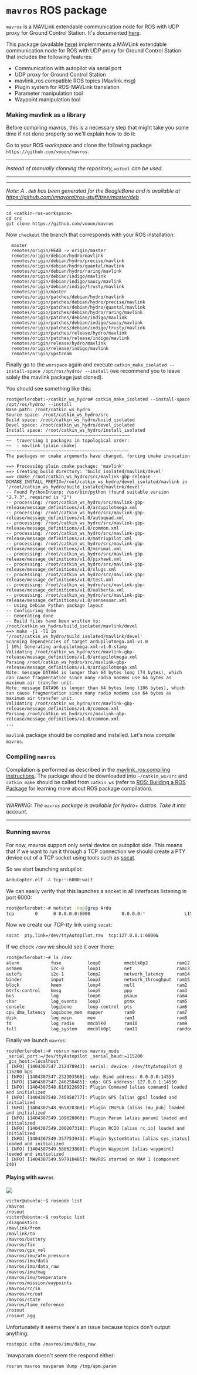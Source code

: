 # `mavros` ROS package

`mavros` is a MAVLink extendable communication node for ROS with UDP proxy for Ground Control Station. It's documented [here](http://wiki.ros.org/mavros).

This package (available [here](https://github.com/vooon/mavros)) implemments a MAVLink extendable communication node for ROS with UDP proxy for Ground Control Station that includes the following features:

- Communication with autopilot via serial port
- UDP proxy for Ground Control Station
- mavlink_ros compatible ROS topics (Mavlink.msg)
- Plugin system for ROS-MAVLink translation
- Parameter manipulation tool
- Waypoint manipulation tool


### Making mavlink as a library

Before compiling mavros, this is a necessary step that might take you some time if not done properly so we'll explain how to do it:

Go to your ROS *workspace* and clone the following package `https://github.com/vooon/mavros`.

-----

*Instead of manually clonning the repository, `wstool` can be used.*

-----

-----

*Note: A `.deb` has been generated for the BeagleBone and is available at https://github.com/vmayoral/ros-stuff/tree/master/deb*

-----

```
cd <catkin-ros-workspace>
cd src
git clone https://github.com/vooon/mavros
```

Now `checkout` the branch that corresponds with your ROS installation:
```
  master
  remotes/origin/HEAD -> origin/master
  remotes/origin/debian/hydro/mavlink
  remotes/origin/debian/hydro/precise/mavlink
  remotes/origin/debian/hydro/quantal/mavlink
  remotes/origin/debian/hydro/raring/mavlink
  remotes/origin/debian/indigo/mavlink
  remotes/origin/debian/indigo/saucy/mavlink
  remotes/origin/debian/indigo/trusty/mavlink
  remotes/origin/master
  remotes/origin/patches/debian/hydro/mavlink
  remotes/origin/patches/debian/hydro/precise/mavlink
  remotes/origin/patches/debian/hydro/quantal/mavlink
  remotes/origin/patches/debian/hydro/raring/mavlink
  remotes/origin/patches/debian/indigo/mavlink
  remotes/origin/patches/debian/indigo/saucy/mavlink
  remotes/origin/patches/debian/indigo/trusty/mavlink
  remotes/origin/patches/release/hydro/mavlink
  remotes/origin/patches/release/indigo/mavlink
  remotes/origin/release/hydro/mavlink
  remotes/origin/release/indigo/mavlink
  remotes/origin/upstream

```

Finally go to the `worspace` again and execute `catkin_make_isolated --install-space /opt/ros/hydro/ --install` (we recommend you to leave solely the mavlink package just cloned).

You should see something like this:
```
root@erlerobot:~/catkin_ws_hydro# catkin_make_isolated --install-space /opt/ros/hydro/ --install
Base path: /root/catkin_ws_hydro
Source space: /root/catkin_ws_hydro/src
Build space: /root/catkin_ws_hydro/build_isolated
Devel space: /root/catkin_ws_hydro/devel_isolated
Install space: /root/catkin_ws_hydro/install_isolated
~~~~~~~~~~~~~~~~~~~~~~~~~~~~~~~~~~~~~~~~~~~~~~~
~~  traversing 1 packages in topological order:
~~  - mavlink (plain cmake)
~~~~~~~~~~~~~~~~~~~~~~~~~~~~~~~~~~~~~~~~~~~~~~~
The packages or cmake arguments have changed, forcing cmake invocation

==> Processing plain cmake package: 'mavlink'
==> Creating build directory: 'build_isolated/mavlink/devel'
==> cmake /root/catkin_ws_hydro/src/mavlink-gbp-release -DCMAKE_INSTALL_PREFIX=/root/catkin_ws_hydro/devel_isolated/mavlink in '/root/catkin_ws_hydro/build_isolated/mavlink/devel'
-- Found PythonInterp: /usr/bin/python (found suitable version "2.7.3", required is "2")
-- processing: /root/catkin_ws_hydro/src/mavlink-gbp-release/message_definitions/v1.0/ardupilotmega.xml
-- processing: /root/catkin_ws_hydro/src/mavlink-gbp-release/message_definitions/v1.0/autoquad.xml
-- processing: /root/catkin_ws_hydro/src/mavlink-gbp-release/message_definitions/v1.0/common.xml
-- processing: /root/catkin_ws_hydro/src/mavlink-gbp-release/message_definitions/v1.0/matrixpilot.xml
-- processing: /root/catkin_ws_hydro/src/mavlink-gbp-release/message_definitions/v1.0/minimal.xml
-- processing: /root/catkin_ws_hydro/src/mavlink-gbp-release/message_definitions/v1.0/pixhawk.xml
-- processing: /root/catkin_ws_hydro/src/mavlink-gbp-release/message_definitions/v1.0/slugs.xml
-- processing: /root/catkin_ws_hydro/src/mavlink-gbp-release/message_definitions/v1.0/test.xml
-- processing: /root/catkin_ws_hydro/src/mavlink-gbp-release/message_definitions/v1.0/ualberta.xml
-- processing: /root/catkin_ws_hydro/src/mavlink-gbp-release/message_definitions/v1.0/sensesoar.xml
-- Using Debian Python package layout
-- Configuring done
-- Generating done
-- Build files have been written to: /root/catkin_ws_hydro/build_isolated/mavlink/devel
==> make -j1 -l1 in '/root/catkin_ws_hydro/build_isolated/mavlink/devel'
Scanning dependencies of target ardupilotmega.xml-v1.0
[ 10%] Generating ardupilotmega.xml-v1.0-stamp
Validating /root/catkin_ws_hydro/src/mavlink-gbp-release/message_definitions/v1.0/ardupilotmega.xml
Parsing /root/catkin_ws_hydro/src/mavlink-gbp-release/message_definitions/v1.0/ardupilotmega.xml
Note: message DATA64 is longer than 64 bytes long (74 bytes), which can cause fragmentation since many radio modems use 64 bytes as maximum air transfer unit.
Note: message DATA96 is longer than 64 bytes long (106 bytes), which can cause fragmentation since many radio modems use 64 bytes as maximum air transfer unit.
Validating /root/catkin_ws_hydro/src/mavlink-gbp-release/message_definitions/v1.0/common.xml
Parsing /root/catkin_ws_hydro/src/mavlink-gbp-release/message_definitions/v1.0/common.xml
...
```

`mavlink` package should be compiled and installed. Let's now compile `mavros`.

### Compiling `mavros`

Compilation is performed as described in the [mavlink_ros:compiling instructions](mavlink_ros.md). The package should be downloaded into `~/catkin_ws/src` and `catkin_make` should be called from `catkin_ws` (refer to [ROS: Building a ROS Package](../../ros/tutorials/building_a_ros_package.md) for learning more about ROS package compilation).

----

*WARNING: The `mavros` package is available for hydro+ distros. Take it into account.*

----



### Running `mavros`

For now, mavros support only serial device on autopilot side. This means that if we want to run it through a TCP connection we should create a PTY device out of a TCP socket using tools such as [socat](http://www.dest-unreach.org/socat/).

So we start launching ardupilot:
``` bash
ArduCopter.elf -A tcp:*:6000:wait
```
We can easily verify that this launches a socket in all interfaces listening in port 6000:
``` bash
root@erlerobot:~# netstat -nap|grep Ardu
tcp        0      0 0.0.0.0:6000            0.0.0.0:*               LISTEN      24632/ArduCopter.elf
```
Now we create our *TCP-tty* link using `socat`:
``` bash
socat  pty,link=/dev/ttyAutopilot,raw  tcp:127.0.0.1:6000&
```
If we check `/dev` we should see it over there:
```bash
root@erlerobot:~# ls /dev
alarm            fuse          loop0         mmcblk0p2           ram12   rfkill     tty11  tty23  tty35  tty47  tty59         ttyS0     vcs3   vport0p0
ashmem           i2c-0         loop1         net                 ram13   rtc0       tty12  tty24  tty36  tty48  tty6          ttyS1     vcs4   watchdog
autofs           i2c-1         loop2         network_latency     ram14   shm        tty13  tty25  tty37  tty49  tty60         ttyS2     vcs5   watchdog0
binder           input         loop3         network_throughput  ram15   snd        tty14  tty26  tty38  tty5   tty61         ttyS3     vcs6   zero
block            kmem          loop4         null                ram2    spidev1.0  tty15  tty27  tty39  tty50  tty62         ubi_ctrl  vcs7
btrfs-control    kmsg          loop5         ppp                 ram3    spidev2.0  tty16  tty28  tty4   tty51  tty63         uinput    vcsa
bus              log           loop6         psaux               ram4    stderr     tty17  tty29  tty40  tty52  tty7          urandom   vcsa1
char             log_events    loop7         ptmx                ram5    stdin      tty18  tty3   tty41  tty53  tty8          usbmon0   vcsa2
console          logibone      loop-control  pts                 ram6    stdout     tty19  tty30  tty42  tty54  tty9          usbmon1   vcsa3
cpu_dma_latency  logibone_mem  mapper        ram0                ram7    tty        tty2   tty31  tty43  tty55  ttyAutopilot  usbmon2   vcsa4
disk             log_main      mem           ram1                ram8    tty0       tty20  tty32  tty44  tty56  ttyO0         vcs       vcsa5
fd               log_radio     mmcblk0       ram10               ram9    tty1       tty21  tty33  tty45  tty57  ttyO4         vcs1      vcsa6
full             log_system    mmcblk0p1     ram11               random  tty10      tty22  tty34  tty46  tty58  ttyO5         vcs2      vcsa7

```

Finally we launch `mavros`:
```
root@erlerobot:~# rosrun mavros mavros_node _serial_port:=/dev/ttyAutopilot _serial_baud:=115200 _gcs_host:=localhost
[ INFO] [1404307547.212478943]: serial: device: /dev/ttyAutopilot @ 115200 bps
[ INFO] [1404307547.232303568]: udp: Bind address: 0.0.0.0:14555
[ INFO] [1404307547.246258485]: udp: GCS address: 127.0.0.1:14550
[ INFO] [1404307548.616922693]: Plugin Command [alias command] loaded and initialized
[ INFO] [1404307548.745958777]: Plugin GPS [alias gps] loaded and initialized
[ INFO] [1404307548.965828360]: Plugin IMUPub [alias imu_pub] loaded and initialized
[ INFO] [1404307549.109628860]: Plugin Param [alias param] loaded and initialized
[ INFO] [1404307549.200207318]: Plugin RCIO [alias rc_io] loaded and initialized
[ INFO] [1404307549.357753943]: Plugin SystemStatus [alias sys_status] loaded and initialized
[ INFO] [1404307549.588623860]: Plugin Waypoint [alias waypoint] loaded and initialized
[ INFO] [1404307549.597910485]: MAVROS started on MAV 1 (component 240)

```

#### Playing with `mavros`

![](img/mavros_graph.png)

```bash
victor@ubuntu:~$ rosnode list
/mavros
/rosout
victor@ubuntu:~$ rostopic list
/diagnostics
/mavlink/from
/mavlink/to
/mavros/battery
/mavros/fix
/mavros/gps_vel
/mavros/imu/atm_pressure
/mavros/imu/data
/mavros/imu/data_raw
/mavros/imu/mag
/mavros/imu/temperature
/mavros/mission/waypoints
/mavros/rc/in
/mavros/rc/out
/mavros/state
/mavros/time_reference
/rosout
/rosout_agg

```

Unfortunately it seems there's an issue because topics don't output anything:
```bash
rostopic echo /mavros/imu/data_raw

```
`mavparam doesn't seem the respond either:
```
rosrun mavros mavparam dump /tmp/apm.param

```
